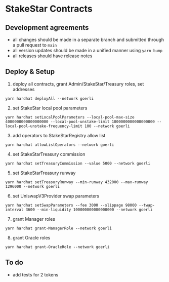 # StakeStar Contracts

## Development agreements

- all changes should be made in a separate branch and submitted through a pull request to `main`
- all version updates should be made in a unified manner using `yarn bump`
- all releases should have release notes

## Deploy & Setup

1. deploy all contracts, grant Admin/StakeStar/Treasury roles, set addresses

```shell
yarn hardhat deployAll --network goerli
```

2. set StakeStar local pool parameters

```shell
yarn hardhat setLocalPoolParameters --local-pool-max-size 4000000000000000000 --local-pool-unstake-limit 1000000000000000000 --local-pool-unstake-frequency-limit 100 --network goerli
```

3. add operators to StakeStarRegistry allow list

```shell
yarn hardhat allowListOperators --network goerli
```

4. set StakeStarTreasury commission

```shell
yarn hardhat setTreasuryCommission --value 5000 --network goerli
```

5. set StakeStarTreasury runway

```shell
yarn hardhat setTreasuryRunway --min-runway 432000 --max-runway 1296000 --network goerli
```

6. set UniswapV3Provider swap parameters

```shell
yarn hardhat setSwapParameters --fee 3000 --slippage 98000 --twap-interval 3600 --min-liquidity 100000000000000000 --network goerli
```

7. grant Manager roles

```shell
yarn hardhat grant-ManagerRole --network goerli
```

8. grant Oracle roles

```shell
yarn hardhat grant-OracleRole --network goerli
```

## To do

- add tests for 2 tokens
